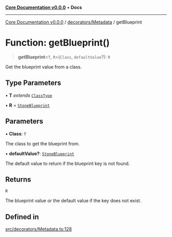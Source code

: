 [**Core Documentation v0.0.0**](../../../README.md) • **Docs**

***

[Core Documentation v0.0.0](../../../modules.md) / [decorators/Metadata](../README.md) / getBlueprint

# Function: getBlueprint()

> **getBlueprint**\<`T`, `R`\>(`Class`, `defaultValue`?): `R`

Get the blueprint value from a class.

## Type Parameters

• **T** *extends* [`ClassType`](../../../definitions/type-aliases/ClassType.md)

• **R** = [`StoneBlueprint`](../../../options/StoneBlueprint/interfaces/StoneBlueprint.md)

## Parameters

• **Class**: `T`

The class to get the blueprint from.

• **defaultValue?**: [`StoneBlueprint`](../../../options/StoneBlueprint/interfaces/StoneBlueprint.md)

The default value to return if the blueprint key is not found.

## Returns

`R`

The blueprint value or the default value if the key does not exist.

## Defined in

[src/decorators/Metadata.ts:128](https://github.com/stonemjs/core/blob/65be5a9387baf469de681455799e33a2688aa3c9/src/decorators/Metadata.ts#L128)
